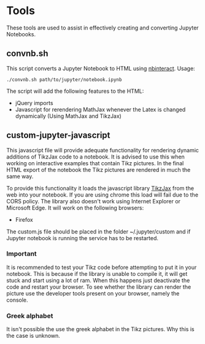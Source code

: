 # Tools

These tools are used to assist in effectively creating and converting Jupyter Notebooks.

## convnb.sh
This script converts a Jupyter Notebook to HTML using [nbinteract](https://www.nbinteract.com/). Usage:
```shell
./convnb.sh path/to/jupyter/notebook.ipynb
```
The script will add the following features to the HTML:
* jQuery imports
* Javascript for rerendering MathJax whenever the Latex is changed dynamically (Using MathJax and TikzJax)

## custom-jupyter-javascript
This javascript file will provide adequate functionality for rendering dynamic additions of TikzJax code to a notebook. It is advised to use this when working on interactive examples that contain Tikz pictures. In the final HTML export of the notebook the Tikz pictures are rendered in much the same way.

To provide this functionality it loads the javascript library [TikzJax](http://tikzjax.com) from the web into your notebook. If you are using chrome this load will fail due to the CORS policy. The library also doesn't work using Internet Explorer or Microsoft Edge. It will work on the following browsers:
* Firefox

The custom.js file should be placed in the folder ~/.jupyter/custom and if Jupyter notebook is running the service has to be restarted.

### Important
It is recommended to test your Tikz code before attempting to put it in your notebook. This is because if the library is unable to compile it, it will get stuck and start using a lot of ram. When this happens just deactivate the code and restart your browser. To see whether the library can render the picture use the developer tools present on your browser, namely the console.

### Greek alphabet
It isn't possible the use the greek alphabet in the Tikz pictures. Why this is the case is unknown.